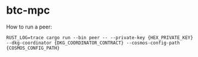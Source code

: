 # btc-mpc

How to run a peer:
```
RUST_LOG=trace cargo run --bin peer -- --private-key {HEX_PRIVATE_KEY} --dkg-coordinator {DKG_COORDINATOR_CONTRACT} --cosmos-config-path {COSMOS_CONFIG_PATH}
```